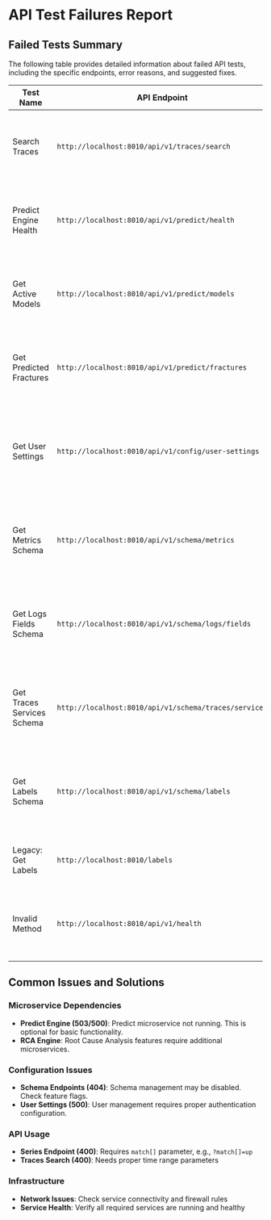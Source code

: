 # API Test Failures Report

## Failed Tests Summary

The following table provides detailed information about failed API tests, including the specific endpoints, error reasons, and suggested fixes.

| Test Name | API Endpoint | Expected Status | Actual Status | Error Reason | Suggested Fix |
|-----------|--------------|-----------------|---------------|--------------|---------------|
| Search Traces | `http://localhost:8010/api/v1/traces/search` | 200 | 400 | Expected status 200, got 400 | Provide required query parameters (start/end or _time in query) |
| Predict Engine Health | `http://localhost:8010/api/v1/predict/health` | 200 | 503 | Expected status 200, got 503 | Predict engine unhealthy. Check predict microservice status and dependencies |
| Get Active Models | `http://localhost:8010/api/v1/predict/models` | 200 | 500 | Expected status 200, got 500 | Predict engine not running. Start predict microservice or disable predict tests |
| Get Predicted Fractures | `http://localhost:8010/api/v1/predict/fractures` | 200 | 500 | Expected status 200, got 500 | Predict engine not running. Start predict microservice or disable predict tests |
| Get User Settings | `http://localhost:8010/api/v1/config/user-settings` | 200 | 500 | Expected status 200, got 500 | User management not configured. Check authentication and user store configuration |
| Get Metrics Schema | `http://localhost:8010/api/v1/schema/metrics` | 200 | 404 | Expected status 200, got 404 | Schema endpoints may be disabled. Check feature flags or enable schema store |
| Get Logs Fields Schema | `http://localhost:8010/api/v1/schema/logs/fields` | 200 | 404 | Expected status 200, got 404 | Schema endpoints may be disabled. Check feature flags or enable schema store |
| Get Traces Services Schema | `http://localhost:8010/api/v1/schema/traces/services` | 200 | 404 | Expected status 200, got 404 | Schema endpoints may be disabled. Check feature flags or enable schema store |
| Get Labels Schema | `http://localhost:8010/api/v1/schema/labels` | 200 | 404 | Expected status 200, got 404 | Schema endpoints may be disabled. Check feature flags or enable schema store |
| Legacy: Get Labels | `http://localhost:8010/labels` | 200 | 400 | Expected status 200, got 400 | Check request format and required parameters |
| Invalid Method | `http://localhost:8010/api/v1/health` | 405 | 404 | Expected status 405, got 404 | Endpoint may not support DELETE. Check OpenAPI spec for allowed methods |

## Common Issues and Solutions

### Microservice Dependencies
- **Predict Engine (503/500)**: Predict microservice not running. This is optional for basic functionality.
- **RCA Engine**: Root Cause Analysis features require additional microservices.

### Configuration Issues
- **Schema Endpoints (404)**: Schema management may be disabled. Check feature flags.
- **User Settings (500)**: User management requires proper authentication configuration.

### API Usage
- **Series Endpoint (400)**: Requires `match[]` parameter, e.g., `?match[]=up`
- **Traces Search (400)**: Needs proper time range parameters

### Infrastructure
- **Network Issues**: Check service connectivity and firewall rules
- **Service Health**: Verify all required services are running and healthy


